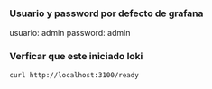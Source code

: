 ### Usuario y password por defecto de grafana

usuario: admin
password: admin

### Verficar que este iniciado loki 

```
curl http://localhost:3100/ready
```

